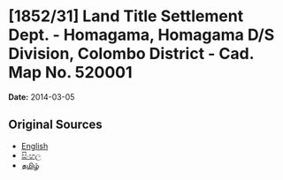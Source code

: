 # [1852/31] Land Title Settlement Dept. - Homagama, Homagama D/S Division, Colombo District - Cad. Map No. 520001

**Date:** 2014-03-05

## Original Sources

- [English](https://documents.gov.lk/view/extra-gazettes/2014/3/1852-31_E.pdf)
- [සිංහල](https://documents.gov.lk/view/extra-gazettes/2014/3/1852-31_S.pdf)
- [தமிழ்](https://documents.gov.lk/view/extra-gazettes/2014/3/1852-31_T.pdf)
